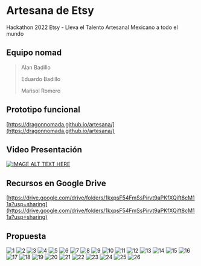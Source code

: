 # Artesana de Etsy

Hackathon 2022 Etsy - Lleva el Talento Artesanal Mexicano a todo el mundo

## Equipo nomad

> Alan Badillo
>
> Eduardo Badillo
>
> Marisol Romero

## Prototipo funcional

[https://dragonnomada.github.io/artesana/](https://dragonnomada.github.io/artesana/)

## Video Presentación

[![IMAGE ALT TEXT HERE](https://img.youtube.com/vi/eNRNrmcSBvA/0.jpg)](https://youtu.be/eNRNrmcSBvA)

## Recursos en Google Drive

[https://drive.google.com/drive/folders/1kxpsF54FmSsPirvt9aPKfXQift8cM11a?usp=sharing](https://drive.google.com/drive/folders/1kxpsF54FmSsPirvt9aPKfXQift8cM11a?usp=sharing)

## Propuesta

![1](./docs/screenshots/1.png)
![2](./docs/screenshots/2.png)
![3](./docs/screenshots/3.png)
![4](./docs/screenshots/4.png)
![5](./docs/screenshots/5.png)
![6](./docs/screenshots/6.png)
![7](./docs/screenshots/7.png)
![8](./docs/screenshots/8.png)
![9](./docs/screenshots/9.png)
![10](./docs/screenshots/10.png)
![11](./docs/screenshots/11.png)
![12](./docs/screenshots/12.png)
![13](./docs/screenshots/13.png)
![14](./docs/screenshots/14.png)
![15](./docs/screenshots/15.png)
![16](./docs/screenshots/16.png)
![17](./docs/screenshots/17.png)
![18](./docs/screenshots/18.png)
![19](./docs/screenshots/19.png)
![20](./docs/screenshots/20.png)
![21](./docs/screenshots/21.png)
![22](./docs/screenshots/22.png)
![23](./docs/screenshots/23.png)
![24](./docs/screenshots/24.png)
![25](./docs/screenshots/25.png)
![26](./docs/screenshots/26.png)